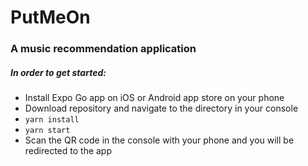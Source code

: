 # PutMeOn

### A music recommendation application

##### In order to get started:
* Install Expo Go app on iOS or Android app store on your phone
* Download repository and navigate to the directory in your console
* ```yarn install```
* ```yarn start```
* Scan the QR code in the console with your phone and you will be redirected to the app